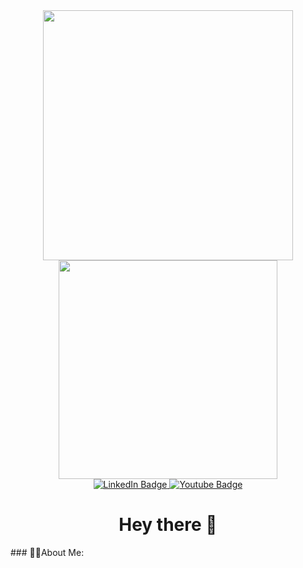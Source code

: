 <div id="header" align="center">
  <img src="https://media.giphy.com/media/v1.Y2lkPTc5MGI3NjExMmJhYmJlNjE1NjYwMTNlYmY2N2M4MzE1NTI5YWE1YWIxNjMxN2MxNSZlcD12MV9pbnRlcm5hbF9naWZzX2dpZklkJmN0PXM/LjVeCmi9TdZMB1KDLz/giphy.gif" width="400"/>
</div>
<div id="images" align="center">
  <img src="https://vitaliyyurakh.github.io/img/home.png" width="350px" height="350px"/>
</div>
<div id="badges" align="center">
  <a href="https://www.linkedin.com/in/vitaliy-yurakh/">
    <img src="https://img.shields.io/badge/LinkedIn-blue?style=for-the-badge&logo=linkedin&logoColor=white" alt="LinkedIn Badge"/>
  </a>
  <a href="https://img.shields.io/badge/portfolio-black?style=for-the-badge&logoColor=white">
    <img src="https://img.shields.io/badge/portfolio-black?style=for-the-badge&logoColor=white" alt="Youtube Badge"/>
  </a>
</div>
<div align="center">
  <img src="https://komarev.com/ghpvc/?username=VitaliyYurakh&style=flat-square&color=blue" alt=""/>
</div>
<h1 align="center">
  Hey there 👋
</h1>
### 👨‍💻About Me:
